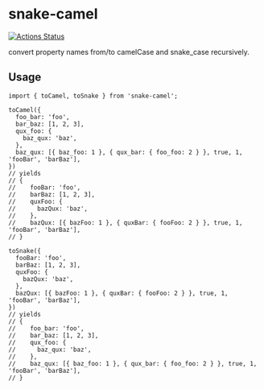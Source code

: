# snake-camel

[![Actions Status](https://github.com/craftgear/snake-camel/workflows/ci/badge.svg)](https://github.com/craftgear/snake-camel/actions)

convert property names from/to camelCase and snake_case recursively.

## Usage
```
import { toCamel, toSnake } from 'snake-camel';

toCamel({
  foo_bar: 'foo',
  bar_baz: [1, 2, 3],
  qux_foo: {
    baz_qux: 'baz',
  },
  baz_qux: [{ baz_foo: 1 }, { qux_bar: { foo_foo: 2 } }, true, 1, 'fooBar', 'barBaz'],
})
// yields
// {
//    fooBar: 'foo',
//    barBaz: [1, 2, 3],
//    quxFoo: {
//      bazQux: 'baz',
//    },
//    bazQux: [{ bazFoo: 1 }, { quxBar: { fooFoo: 2 } }, true, 1, 'fooBar', 'barBaz'],
// }

toSnake({
  fooBar: 'foo',
  barBaz: [1, 2, 3],
  quxFoo: {
    bazQux: 'baz',
  },
  bazQux: [{ bazFoo: 1 }, { quxBar: { fooFoo: 2 } }, true, 1, 'fooBar', 'barBaz'],
})
// yields
// {
//    foo_bar: 'foo',
//    bar_baz: [1, 2, 3],
//    qux_foo: {
//      baz_qux: 'baz',
//    },
//    baz_qux: [{ baz_foo: 1 }, { qux_bar: { foo_foo: 2 } }, true, 1, 'fooBar', 'barBaz'],
// }
```
